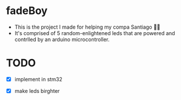 # fadeBoy

- This is the project I made for helping my compa Santiago 🤦‍♂️
- It's comprised of 5 random-enlightened leds that are powered and contrlled by an arduino microcontroller.


# TODO
* [x] implement in stm32
* [x] make leds birghter

